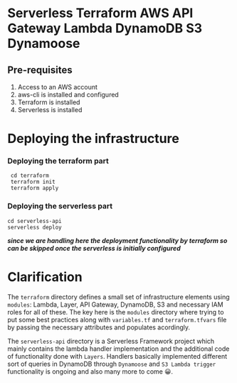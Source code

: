# Serverless Terraform AWS API Gateway Lambda DynamoDB S3 Dynamoose
 
## Pre-requisites
1. Access to an AWS account
2. aws-cli is installed and configured
3. Terraform is installed
4. Serverless is installed

# Deploying the infrastructure
  ### Deploying the terraform part
 ```
  cd terraform
  terraform init
  terraform apply
 ```
 ### Deploying the serverless part
 ```
 cd serverless-api
 serverless deploy
 ```
 ***since we are handling here the deployment functionality by terraform so can be skipped once the serverless is initially configured***
 
# Clarification
The `terraform` directory defines a small set of infrastructure elements using `modules`: Lambda, Layer, API Gateway, DynamoDB, S3 and necessary IAM roles for all of these. The key here is the `modules` directory where trying to put some best practices along with `variables.tf` and `terraform.tfvars` file by passing the necessary attributes and populates acordingly.

The `serverless-api` directory is a Serverless Framework project which mainly contains the lambda handler implementation and the additional code of functionality done with `Layers`. Handlers basically implemented different sort of queries in DynamoDB through `Dynamoose` and `S3 Lambda trigger` functionality is ongoing and also many more to come :grinning:.



